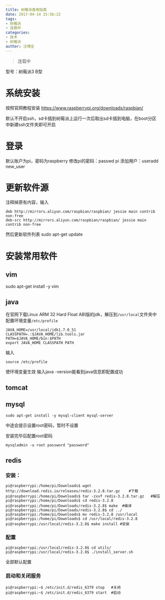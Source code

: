 ```yaml
---
title: 树莓派食用指南
date: 2017-04-14 15:56:22
tags:
- 树莓派
- 连载中
categories:
- 技术
- 树莓派
author: 汪博全
---
```


> 连载中

<!-- more -->

型号：树莓派3 B型

# 系统安装
按照官网教程安装 https://www.raspberrypi.org/downloads/raspbian/

默认不开启ssh，sd卡插到树莓派上运行一次后取出sd卡插到电脑，在boot分区中新建ssh文件夹即可开启

# 登录
默认账户为pi，密码为raspberry
修改pi的密码：passwd pi
添加用户：useradd new_user

# 更新软件源
注释掉原有内容，输入

```
deb http://mirrors.aliyun.com/raspbian/raspbian/ jessie main contrib non-free
deb-src http://mirrors.aliyun.com/raspbian/raspbian/ jessie main contrib non-free
```

然后更新软件列表 sudo apt-get update

# 安装常用软件
## vim
sudo apt-get install -y vim

## java
在官网下载Linux ARM 32 Hard Float ABI版的jdk，解压到```/usr/local```文件夹中
配置环境变量```/etc/profile```

```
JAVA_HOME=/usr/local/jdk1.7.0_51
CLASSPATH=.:$JAVA_HOME/lib.tools.jar
PATH=$JAVA_HOME/bin:$PATH
export JAVA_HOME CLASSPATH PATH
```
输入

```
source /etc/profile
```
使环境变量生效
输入java -version能看到java信息即配置成功

## tomcat

## mysql
```
sudo apt-get install -y mysql-client mysql-server
```
中途会提示设置root密码，暂时不设置

安装完毕后配置root密码

```
mysqladmin -u root password "password"
```

## redis
### 安装：

```
pi@raspberrypi:/home/pi/Downloads$ wget http://download.redis.io/releases/redis-3.2.8.tar.gz    #下载  
pi@raspberrypi:/home/pi/Downloads$ tar -zxvf redis-3.2.8.tar.gz   #解压  
pi@raspberrypi:/home/pi/Downloads$ cd redis-3.2.8  
pi@raspberrypi:/home/pi/Downloads/redis-3.2.8$ make  #编译  
pi@raspberrypi:/home/pi/Downloads/redis-3.2.8$ cd ../
pi@raspberrypi:/home/pi/Downloads$ mv redis-3.2.8 /usr/local
pi@raspberrypi:/home/pi/Downloads$ cd /usr/local/redis-3.2.8
pi@raspberrypi:/usr/local/redis-3.2.8$ make install #安装
```

### 配置

```
pi@raspberrypi:/usr/local/redis-3.2.8$ cd utils/  
pi@raspberrypi:/usr/local/redis-3.2.8$ ./install_server.sh  
```

全部默认配置

### 启动和关闭服务

```
pi@raspberrypi:~$ /etc/init.d/redis_6379 stop   #关闭  
pi@raspberrypi:~$ /etc/init.d/redis_6379 start  #启动
```
